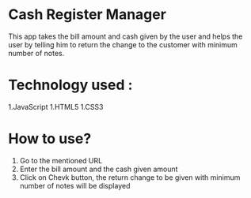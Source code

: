# Cash Register Manager

 This app takes the bill amount and cash given by the user and helps the user by telling him to return the change to the customer with minimum number of notes.

# Technology used :
1.JavaScript
1.HTML5
1.CSS3

# How to use?
1. Go to the mentioned URL
2. Enter the bill amount and the cash given amount
3. Click on Chevk button, the return change to be given with minimum number of notes will be displayed
